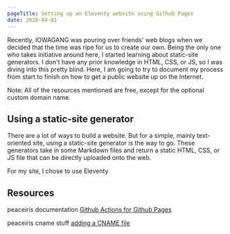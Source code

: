 ```yaml
---
pageTitle: Setting up an Eleventy website using Github Pages
date: 2020-04-01
---
```


Recently, IOWAGANG was pouring over friends' web blogs when we decided that the time was ripe for us to create our own. Being the only one who takes initiative around here, I started learning about static-site generators. I don't have any prior knowledge in HTML, CSS, or JS, so I was diving into this pretty blind. Here, I am going to try to document my process from start to finish on how to get a public website up on the Internet.

Note: All of the resources mentioned are free, except for the optional custom domain name.

## Using a static-site generator

There are a lot of ways to build a website. But for a simple, mainly text-oriented site, using a static-site generator is the way to go. These generators take in some Markdown files and return a static HTML, CSS, or JS file that can be directly uploaded onto the web.

For my site, I chose to use Eleventy


## Resources


peaceiris documentation [Github Actions for Github Pages](https://github.com/peaceiris/actions-gh-pages)

peaceiris cname stuff [adding a CNAME file](https://github.com/peaceiris/actions-gh-pages#%EF%B8%8F-add-cname-file-cname)
